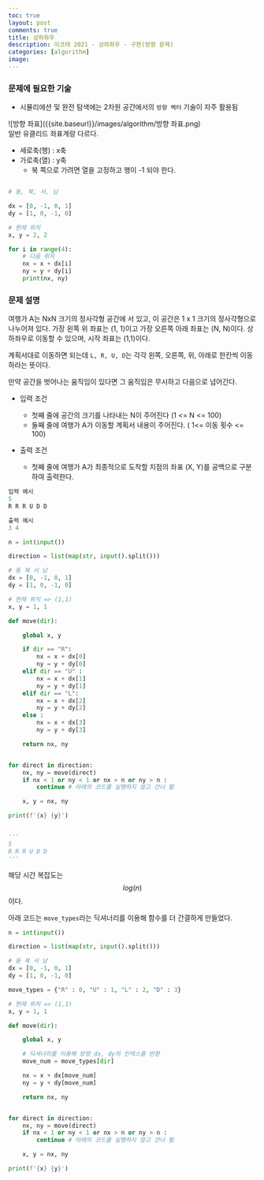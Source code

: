 ```yaml
---
toc: true
layout: post
comments: true
title: 상하좌우
description: 이코테 2021 - 상하좌우 - 구현(방향 문제)
categories: [algorithm]
image:
---
```


### 문제에 필요한 기술

- 시뮬리에션 및 완전 탐색에는 2차원 공간에서의 `방향 벡터` 기술이 자주 활용됨

![방향 좌표]({{site.baseurl}}/images/algorithm/방향 좌표.png)
<br>
일반 유클리드 좌표계랑 다르다. 
- 세로축(행) : x축
- 가로축(열) : y축
  - 북 쪽으로 가려면 열을 고정하고 행이 -1 되야 한다.

```python

# 동, 북, 서, 남

dx = [0, -1, 0, 1]
dy = [1, 0, -1, 0]

# 현재 위치
x, y = 2, 2

for i in range(4):
    # 다음 위치
    nx = x + dx[i]
    ny = y + dy[i]
    print(nx, ny)    

```

### 문제 설명

여행가 A는 NxN 크기의 정사각형 공간에 서 있고, 이 공간은 1 x 1 크기의 정사각형으로 나누어져 있다.
가장 왼쪽 위 좌표는 (1, 1)이고 가장 오른쪽 아래 좌표는 (N, N)이다.
상하좌우로 이동할 수 있으며, 시작 좌표는 (1,1)이다.

계획서대로 이동하면 되는데
`L, R, U, D`는 각각 왼쪽, 오른쪽, 위, 아래로 한칸씩 이동하라는 뜻이다.

만약 공간을 벗어나는 움직임이 있다면 그 움직임은 무시하고 다음으로 넘어간다.

- 입력 조건
  - 첫째 줄에 공간의 크기를 나타내는 N이 주어진다 (1 <= N <= 100)
  - 둘째 줄에 여행가 A가 이동할 계획서 내용이 주어진다. ( 1<= 이동 횟수 <= 100)


- 출력 조건
  - 첫째 줄에 여행가 A가 최종적으로 도착할 지점의 좌표 (X, Y)를 공백으로 구분하여 출력한다.
  
```python
입력 예시
5
R R R U D D

출력 예시
3 4

```


```python
n = int(input())

direction = list(map(str, input().split()))

# 동 북 서 남
dx = [0, -1, 0, 1]
dy = [1, 0, -1, 0]

# 현재 위치 => (1,1)
x, y = 1, 1

def move(dir):

    global x, y

    if dir == "R":
        nx = x + dx[0]
        ny = y + dy[0]
    elif dir == "U" :
        nx = x + dx[1]
        ny = y + dy[1]
    elif dir == "L":
        nx = x + dx[2]
        ny = y + dy[2]
    else :
        nx = x + dx[3]
        ny = y + dy[3]

    return nx, ny


for direct in direction:
    nx, ny = move(direct)
    if nx < 1 or ny < 1 or nx > n or ny > n :
        continue # 아래의 코드를 실행하지 않고 건너 뜀

    x, y = nx, ny

print(f'{x} {y}')


'''
5
R R R U D D
'''
```

해당 시간 복잡도는 $$log(n)$$ 이다.

아래 코드는 `move_types`라는 딕셔너리를 이용해
함수를 더 간결하게 만들었다.

```python
n = int(input())

direction = list(map(str, input().split()))

# 동 북 서 남
dx = [0, -1, 0, 1]
dy = [1, 0, -1, 0]

move_types = {"R" : 0, "U" : 1, "L" : 2, "D" : 3}

# 현재 위치 => (1,1)
x, y = 1, 1

def move(dir):

    global x, y

    # 딕셔너리를 이용해 방향 dx, dy의 인덱스를 반환
    move_num = move_types[dir]

    nx = x + dx[move_num]
    ny = y + dy[move_num]

    return nx, ny


for direct in direction:
    nx, ny = move(direct)
    if nx < 1 or ny < 1 or nx > n or ny > n :
        continue # 아래의 코드를 실행하지 않고 건너 뜀

    x, y = nx, ny

print(f'{x} {y}')
```
